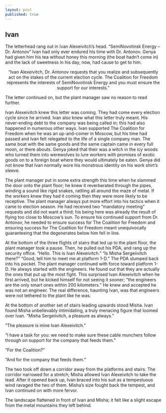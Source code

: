 ```yaml
---
layout: post
published: true
---
```

## Ivan 

The letterhead rang out in Ivan Alexeivitch’s head. “SemiNovotinsk Energy – Dr. Antonov” Ivan had only ever endured his time with Dr. Antonov. Genya had given him his tea without honey this morning (the boat hadn’t come in) and the lack of sweetness in his day, now, had cause to get to him. 

<div style="text-align:center;">“Ivan Alexeivitch, Dr. Antonov requests that you realize and subsequently act on the stakes of the current election cycle. The Coalition for Freedom represents the interests of SemiNovotinsk Energy and you must ensure the support for our interests.” </div>


The letter continued on, but the plant manager saw no reason to read further.

Ivan Alexeivitch knew this letter was coming. They had come every election cycle since he arrived. Ivan also knew what this letter truly meant. His never-ending debt to the company was being called in; this had also happened in numerous other ways. Ivan supported The Coalition for Freedom when he was an up-and-comer in Moscow, but his time had passed and Ivan felt relegated to the life of a single company man. The same boat with the same goods and the same captain came in every full moon, or there abouts. Genya joked that their was a witch in the icy woods who turned them into werewolves to lure workers with promises of exotic goods on to a foreign boat where they would ultimately be eaten. Genya did not know that Ivan normally wore his monstrous identity on his work shirt’s sleeve. 

The plant manager put in some extra strength this time when he slammed the door onto the plant floor<nowiki>; he knew it reverberated through the pipes, </nowiki>winding a sound like rigid snakes, rattling all around the maze of metal. If the workers knew they had it coming then they were more likely to be receptive. The plant manager always put more effort into his tactics when it came to election season. He had received two “mandatory meeting” requests and did not want a third; his being here was already the result of flying too close to Moscow’s sun. To ensure his continued support from Dr. Antonov, he needed to ensure success for The Coalition for Freedom and ensuring success for The Coalition for Freedom meant unequivocally guaranteeing that the degenerates below him fell in line. 

At the bottom of the three flights of stairs that led up to the plant floor, the plant manager took a pause. Then, he pulled out his PDA, and rang up the security office. “Hello. This is Ivan Alexeivitch.” “Is Misha Sergeiivitch there?” “Good, tell him to meet me at platform 1-D.” The PDA slumped back into his pocket. The plant manager continued with force toward platform 1-D. He always started with the engineers. He found out that they are actually the ones that put up the most fight. This surprised Ivan Alexeivitch when he first arrived, but he kicked himself for not seeing it sooner; “the engineers are the only smart ones within 200 kilometers.” He knew and accepted he was not an engineer. The real difference, haunting Ivan, was that engineers were not tethered to the plant like he was. 

At the bottom of another set of stairs leading upwards stood Misha. Ivan found Misha unbelievably intimidating, a truly menacing figure that loomed over Ivan. “Misha Sergeiivitch, a pleasure as always.” 

“The pleasure is mine Ivan Alexeivitch.”

“I have a task for you: we need to make sure these cable munchers follow through on support for the company that feeds them.”

“For the Coalition?”

“And for the company that feeds them.”

The two took off down a corridor away from the platforms and stairs. The corridor narrowed for a stretch; Misha allowed Ivan Alexeivitch to take the lead. After it opened back up, Ivan braced into his suit as a tempestuous wind ravaged the two of them. Misha’s size fought back the tempest, and Ivan continued on with more fervor. 

The landscape flattened in front of Ivan and Misha; it felt like a slight escape from the metal mountains they left behind. 
